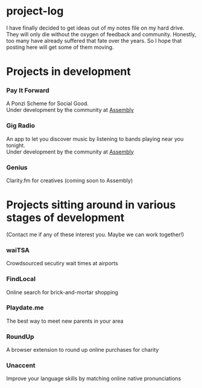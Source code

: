 project-log
===========

I have finally decided to get ideas out of my notes file on my hard drive.
They will only die without the oxygen of feedback and community.
Honestly, too many have already suffered that fate over the years.
So I hope that posting here will get some of them moving.

# Projects in development

### Pay It Forward

A Ponzi Scheme for Social Good.  
Under development by the community at [Assembly](http://assembly.com/pay-it-forward)

### Gig Radio

An app to let you discover music by listening to bands playing near you tonight.  
Under development by the community at [Assembly](http://assembly.com/gig-radio)

### Genius

Clarity.fm for creatives (coming soon to Assembly)


# Projects sitting around in various stages of development
(Contact me if any of these interest you. Maybe we can work together!)

### waiTSA

Crowdsourced secutiry wait times at airports

### FindLocal

Online search for brick-and-mortar shopping

### Playdate.me

The best way to meet new parents in your area

### RoundUp

A browser extension to round up online purchases for charity

### Unaccent

Improve your language skills by matching online native pronunciations

